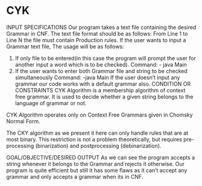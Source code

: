 # CYK
INPUT SPECIFICATIONS
Our program takes a text file containing the desired Grammar in CNF.
The text file format should be as follows:
From Line 1 to Line N the file must contain Production rules.
If the user wants to input a Grammar text file,
The usage will be as follows:
1.	If only file to be entered(in this case the program will prompt the user for another input a word which is to be checked).
		Command: - java Main <filename>
2.	If the user wants to enter both Grammar file and string to be checked simultaneously
Command: -java Main <filename> <word>
If the user doesn’t input any grammar our code works with a default grammar also.
CONDITION OR CONSTRAINTS
CYK Algorithm is a membership algorithm of context free grammar. It is used to decide whether a given string belongs to the language of grammar or not.

CYK Algorithm operates only on Context Free Grammars given in Chomsky Normal Form.
              
The CKY algorithm as we present it here can only handle rules that are at most binary.
This restriction is not a problem theoretically, but requires pre-processing (binarization) and postprocessing (debinarization).

GOAL/OBJECTIVE/DESIRED OUTPUT
As we can see the program accepts a string whenever it belongs to the Grammar and rejects it otherwise.
Our program is quite efficient but still it has some flaws as it can’t accept any grammar and only accepts a grammar when its in CNF. 

